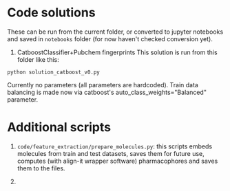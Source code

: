 
# Code solutions 
These can be run from the current folder, or converted to jupyter notebooks and saved in `notebooks` folder (for now haven't checked conversion yet).

1. CatboostClassifier+Pubchem fingerprints
This solution is run from this folder like this:
```
python solution_catboost_v0.py
```
Currently no parameters (all parameters are hardcoded).
Train data balancing is made now via catboost's auto_class_weights="Balanced" parameter.

# Additional scripts
1. `code/feature_extraction/prepare_molecules.py`: this scripts embeds molecules from train and test datasets, saves them for future use, computes (with align-it wrapper software) pharmacophores and saves them to the files.

2. 
